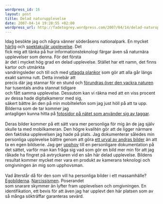 ```yaml
--- 
wordpress_id: 16
layout: post
title: Delad naturupplevelse
date: 2007-04-14 19:28:55 +02:00
wordpress_url: http://fadetogrey.wordpress.com/2007/04/14/delad-naturupplevelse/
---
```

Idag besökte jag och några vänner söderåsens nationalpark. En mycket <a href="http://farm1.static.flickr.com/56/139112189_bf29342691.jpg?v=0">härlig</a> och <a href="http://farm1.static.flickr.com/39/88264159_1ebe0e7a4b.jpg?v=0">spektakulär upplevelse</a>. Det<br /> fick mig att tänka på hur informationsteknologi färgar även så naturnära upplevelser som denna. För det första<br /> är det i mycket hög grad en delad upplevelse. Stället har ett namn, det finns kartor och utmärkta<br /> vandringsleder och till och med <a href="http://farm1.static.flickr.com/123/388340191_40ca545b25.jpg?v=0">utlagda plankor</a> som gör att alla går längs exakt samma rutt. Detta innebär att<br /> precis där jag stannar för en stund och <a href="http://farm1.static.flickr.com/14/17987029_3443292452.jpg?v=0">förundras över den vackra naturen</a> har tusentals andra stannat tidigare<br /> och fått samma upplevelse. Dessutom kan vi räkna med att en viss procent av dessa hade digitalkameror med sig,<br /> säkert bättre än den på min mobiltelefon som jag just höll på att ta upp. Bilderna som de tar kommer jag<br /> antagligen kunna hitta på <a href="http://flickr.com/search/?w=all&amp;q=s%C3%B6der%C3%A5sen&amp;m=text">fotosidor på nätet som använder sig av taggar</a>. <br /><br />Deras bilder kommer på ett  sätt vara mer personliga för mig än de jag själv skulle ta med mobilkameran. Den högre kvalitén gör att de ligger närmare den faktiska upplevelsen jag hade på plats. Jag dokumenterar således min personliga upplevelse bättre genom att göra <a href="http://flickr.com/search/?w=all&amp;q=kopparhatten&amp;m=text">ett urval av andras bilder</a> än att ta en egen bildserie. Jag ger <a href="http://images.google.com/images?q=upphovsmannafunktionen">upphov</a> till en personligare dokumentation på det sättet, varför man kan fråga sig vad som gör en bild mer min för att jag råkade ha fingret på avtryckaren vid en sån här delad upplevelse. Bildens resultat kommer mycket mer vara en produkt av kamerans teknologi och omgivningen än mig som upphovsman.<br /> <br /> Vad återstår då för den som vill ha personliga bilder i ett massamhälle? <a href="http://farm1.static.flickr.com/51/139112188_1fa26fa258.jpg?v=0">Egobilderna</a>. <a href="http://flickr.com/photos/toffe/17565338/">Narcissismen</a>. Poserandet<br /> som snarare skymmer än lyfter fram upplevelsen och omgivningen. En identifikation, ett bevis för att även jag har upplevt den här platsen som av så många sökträffar garanteras sevärd.<br />
